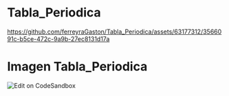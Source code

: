 # Tabla_Periodica


https://github.com/ferreyraGaston/Tabla_Periodica/assets/63177312/3566091c-b5ce-472c-9a9b-27ec8131d17a

# Imagen Tabla_Periodica

<p style="align=center">
  <a>
    <img alt="Edit on CodeSandbox" src="[https://github.com/ferreyraGaston/Display_Flex/blob/main/Parte%201/img/1.PNG](https://github.com/ferreyraGaston/Tabla-Peri-dica/assets/63177312/d9c261ee-3168-450f-b9e3-f5dced33b08d)">
  </a>
</p>

<br>
